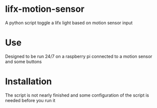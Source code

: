 # lifx-motion-sensor
A python script toggle a lifx light based on motion sensor input

# Use
Designed to be run 24/7 on a raspberry pi connected to a motion sensor and some buttons

# Installation
The script is not nearly finished and some configuration of the script is needed before you run it
